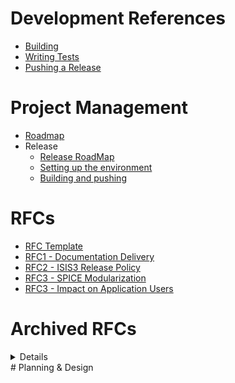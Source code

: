 # Development References
* [Building](https://github.com/USGS-Astrogeology/ISIS3/wiki/Developing-ISIS3-with-cmake)
* [Writing Tests](https://github.com/USGS-Astrogeology/ISIS3/wiki/Writing-ISIS3-Tests-Using-Gtest-and-Ctest)
* [Pushing a Release](https://github.com/USGS-Astrogeology/ISIS3/wiki/Release:-Building-and-pushing)
# Project Management
* [Roadmap](https://github.com/USGS-Astrogeology/ISIS3/wiki/FY19-Roadmap)
* Release
  - [Release RoadMap](https://github.com/USGS-Astrogeology/ISIS3/wiki/Release-Road-Map)
  - [Setting up the environment](https://github.com/USGS-Astrogeology/ISIS3/wiki/Release:-Setting-up-the-environment)
  - [Building and pushing](https://github.com/USGS-Astrogeology/ISIS3/wiki/Release:-Building-and-pushing)
# RFCs
  * [RFC Template](https://github.com/USGS-Astrogeology/ISIS3/wiki/RFC%23:-Template)
  * [RFC1 - Documentation Delivery](https://github.com/USGS-Astrogeology/ISIS3/wiki/RFC1:-Documentation-Delivery)
  * [RFC2 - ISIS3 Release Policy](https://github.com/USGS-Astrogeology/ISIS3/wiki/RFC2:-Release-Process)
  * [RFC3 - SPICE Modularization](https://github.com/USGS-Astrogeology/ISIS3/wiki/RFC-3:-Spice-Modularization)
  * [RFC3 - Impact on Application Users](https://github.com/USGS-Astrogeology/ISIS3/wiki/RFC3a:-SPICE-Modularization----Impact-on-Application-Users)

# Archived RFCs
<details>

  * [RFC1 - Documentation Delivery](https://github.com/USGS-Astrogeology/ISIS3/wiki/RFC1:-Documentation-Delivery)
</details>
# Planning & Design